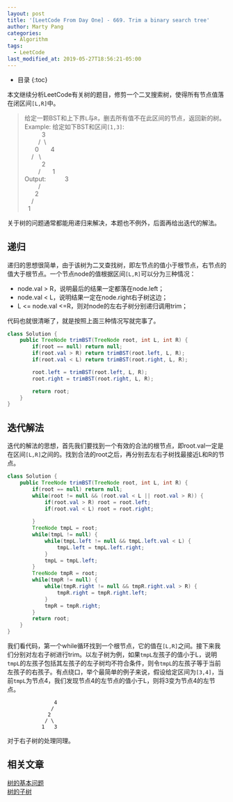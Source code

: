 ```yaml
---
layout: post
title: '[LeetCode From Day One] - 669. Trim a binary search tree'
author: Marty Pang
categories: 
  - Algorithm
tags: 
  - LeetCode
last_modified_at: 2019-05-27T18:56:21-05:00
---
```


* 目录
{:toc}

本文继续分析LeetCode有关树的题目，修剪一个二叉搜索树，使得所有节点值落在闭区间`[L,R]`中。

> 给定一颗BST和上下界`L`与`R`，删去所有值不在此区间的节点，返回新的树。
> Example: 给定如下BST和区间`[1,3]`:   
&nbsp; &nbsp; &nbsp; &nbsp; &nbsp; 3   
&nbsp; &nbsp; &nbsp; &nbsp; /&nbsp;  \     
&nbsp; &nbsp; &nbsp; 0 &nbsp; &nbsp; &nbsp; 4    
&nbsp; &nbsp; / &nbsp; \    
&nbsp; &nbsp; &nbsp; &nbsp; &nbsp; 2  
&nbsp; &nbsp; &nbsp; &nbsp; /
&nbsp; &nbsp; &nbsp; 1   
Output: 
&nbsp; &nbsp; &nbsp; &nbsp; &nbsp; 3   
&nbsp; &nbsp; &nbsp; &nbsp; /    
&nbsp; &nbsp; &nbsp; 2     
&nbsp; &nbsp; /    
&nbsp; 1  


关于树的问题通常都能用递归来解决，本题也不例外，后面再给出迭代的解法。

## 递归

递归的思想很简单，由于该树为二叉查找树，即左节点的值小于根节点，右节点的值大于根节点。一个节点node的值根据区间`[L,R]`可以分为三种情况：
- node.val > R，说明最后的结果一定都落在node.left；
- node.val < L，说明结果一定在node.right右子树这边；
- L <= node.val <=R，则对node的左右子树分别递归调用trim；

代码也就很清晰了，就是按照上面三种情况写就完事了。

```java
class Solution {
    public TreeNode trimBST(TreeNode root, int L, int R) {
        if(root == null) return null;
        if(root.val > R) return trimBST(root.left, L, R);
        if(root.val < L) return trimBST(root.right, L, R);

        root.left = trimBST(root.left, L, R);
        root.right = trimBST(root.right, L, R);

        return root;
    }
}
```

## 迭代解法

迭代的解法的思想，首先我们要找到一个有效的合法的根节点，即root.val一定是在区间`[L,R]`之间的。找到合法的root之后，再分别去左右子树找最接近L和R的节点。

```java
class Solution {
    public TreeNode trimBST(TreeNode root, int L, int R) {
        if(root == null) return null;
        while(root != null && (root.val < L || root.val > R)) {
            if(root.val > R) root = root.left;
            if(root.val < L) root = root.right; 
            
        }
        TreeNode tmpL = root;
        while(tmpL != null) {
            while(tmpL.left != null && tmpL.left.val < L) {
                tmpL.left = tmpL.left.right;
            }
            tmpL = tmpL.left;
        }
        TreeNode tmpR = root;
        while(tmpR != null) {
            while(tmpR.right != null && tmpR.right.val > R) {
                tmpR.right = tmpR.right.left;
            }
            tmpR = tmpR.right;
        }
        return root;
    }
}
```

我们看代码，第一个while循环找到一个根节点，它的值在`[L,R]`之间。接下来我们分别对左右子树进行trim。以左子树为例，如果`tmpL`左孩子的值小于L，说明`tmpL`的左孩子包括其左孩子的左子树均不符合条件，则令`tmpL`的左孩子等于当前左孩子的右孩子。有点绕口，举个最简单的例子来说，假设给定区间为`[3,4]`，当前`tmpL`为节点4，我们发现节点4的左节点的值小于L，则将3变为节点4的左节点。

```
               4
              /
             2  
            / \
           1   3
```

对于右子树的处理同理。

## 相关文章

[树的基本问题](https://www.hytheory.com/algorithm/Leetcode-from-day-one-basic-data-structure-tree/)   
[树的子树](https://www.hytheory.com/algorithm/LeetCode-from-day-one-572-subtree-of-another-tree/)